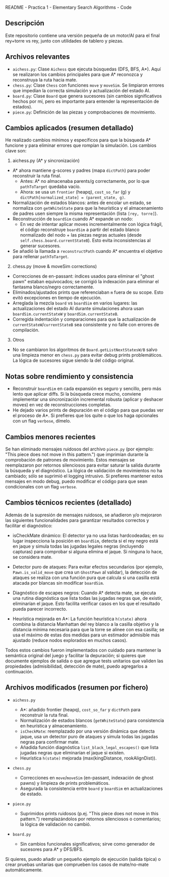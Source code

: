 README - Practica 1 - Elementary Search Algorithms - Code

Descripción
-----------
Este repositorio contiene una versión pequeña de un motor/AI para el final rey+torre vs rey, junto con utilidades de tablero y piezas.

Archivos relevantes
------------------
- `aichess.py`: Clase `Aichess` que ejecuta búsquedas (DFS, BFS, A*). Aquí se realizaron los cambios principales para que A* reconozca y reconstruya la ruta hacia mate.
- `chess.py`: Clase `Chess` con funciones `move` y `moveSim`. Se limpiaron errores que impedían la correcta simulación y actualización del estado AI.
- `board.py`: Clase `Board` que genera sucesores (sin cambios significativos hechos por mí, pero es importante para entender la representación de estados).
- `piece.py`: Definición de las piezas y comprobaciones de movimiento.

Cambios aplicados (resumen detallado)
-------------------------------------
He realizado cambios mínimos y específicos para que la búsqueda A* funcione y para eliminar errores que rompían la simulación. Los cambios clave son:

1) aichess.py (A* y sincronización)
- A* ahora mantiene g-scores y padres (mapa `dictPath`) para poder reconstruir la ruta final.
  - Antes: A* no almacenaba parents/g correctamente, por lo que `pathToTarget` quedaba vacío.
  - Ahora: se usa un `frontier` (heapq), `cost_so_far` (g) y `dictPath[normalized_state] = (parent_state, g)`.
- Normalización de estados blancos: antes de encolar un estado, se normaliza con `getWhiteState` para que la heurística y el almacenamiento de padres usen siempre la misma representación (lista `[rey, torre]`).
- Reconstrucción de `boardSim` cuando A* expande un nodo:
  - En vez de intentar aplicar moves incrementalmente con lógica frágil, el código reconstruye `boardSim` a partir del estado blanco normalizado del nodo + las piezas negras actuales (desde `self.chess.board.currentStateB`). Esto evita inconsistencias al generar sucesores.
- Se añadió la llamada a `reconstructPath` cuando A* encuentra el objetivo para rellenar `pathToTarget`.

2) chess.py (move & moveSim corrections)
- Correcciones de en-passant: índices usados para eliminar el "ghost pawn" estaban equivocados; se corrigió la indexación para eliminar el fantasma blanco/negro correctamente.
- Eliminados/ajustados prints que referenciaban `m` fuera de su scope. Esto evitó excepciones en tiempo de ejecución.
- Arreglada la mezcla `board` vs `boardSim` en varios lugares: las actualizaciones del estado AI durante simulaciones ahora usan `boardSim.currentStateW` y `boardSim.currentStateB`.
- Corregida indentación y comparaciones para que la actualización de `currentStateW`/`currentStateB` sea consistente y no falle con errores de compilación.

3) Otros
- No se cambiaron los algoritmos de `Board.getListNextStatesW/B` salvo una limpieza menor en `chess.py` para evitar debug prints problemáticos. La lógica de sucesores sigue siendo la del código original.

Notas sobre rendimiento y consistencia
------------------------------------
- Reconstruir `boardSim` en cada expansión es seguro y sencillo, pero más lento que aplicar diffs. Si la búsqueda crece mucho, conviene implementar una sincronización incremental robusta (aplicar y deshacer moves) en vez de reconstrucciones completas.
- He dejado varios prints de depuración en el código para que puedas ver el proceso de A*. Si prefieres que los quite o que los haga opcionales con un flag `verbose`, dímelo.

Cambios menores recientes
------------------------
Se han eliminado mensajes ruidosos del archivo `piece.py` (por ejemplo: "This piece does not move in this pattern.") que imprimían durante la comprobación de patrones de movimiento. Estos mensajes se reemplazaron por retornos silenciosos para evitar saturar la salida durante la búsqueda y el diagnóstico. La lógica de validación de movimientos no ha cambiado; sólo se suprimió el logging intrusivo. Si prefieres mantener estos mensajes en modo debug, puedo modificar el código para que sean condicionales con un flag `verbose`.

Cambios técnicos recientes (detallado)
-----------------------------------
Además de la supresión de mensajes ruidosos, se añadieron y/o mejoraron las siguientes funcionalidades para garantizar resultados correctos y facilitar el diagnóstico:

- isCheckMate dinámico: El detector ya no usa listas hardcodeadas; en su lugar inspecciona la posición en `boardSim`, detecta si el rey negro está en jaque y simula todas las jugadas legales negras (incluyendo capturas) para comprobar si alguna elimina el jaque. Si ninguna lo hace, se considera mate.

- Detector puro de ataques: Para evitar efectos secundarios (por ejemplo, `Pawn.is_valid_move` que crea un `GhostPawn` al validar), la detección de ataques se realiza con una función pura que calcula si una casilla está atacada por blancas sin modificar `boardSim`.

- Diagnóstico de escapes negros: Cuando A* detecta mate, se ejecuta una rutina diagnóstica que lista todas las jugadas negras que, de existir, eliminarían el jaque. Esto facilita verificar casos en los que el resultado pueda parecer incorrecto.

- Heurística mejorada en A*: La función heurística `h(state)` ahora combina la distancia Manhattan del rey blanco a la casilla objetivo y la distancia mínima necesaria para que la torre se alinee con esa casilla; se usa el máximo de estas dos medidas para un estimador admisible más ajustado (reduce nodos explorados en muchos casos).

Todos estos cambios fueron implementados con cuidado para mantener la semántica original del juego y facilitar la depuración; si quieres que documente ejemplos de salida o que agregue tests unitarios que validen las propiedades (admisibilidad, detección de mate), puedo agregarlos a continuación.

Archivos modificados (resumen por fichero)
-----------------------------------------
- `aichess.py`
  - A*: añadido frontier (heapq), `cost_so_far` y `dictPath` para reconstruir la ruta final.
  - Normalización de estados blancos (`getWhiteState`) para consistencia en heurística y almacenamiento.
  - `isCheckMate`: reemplazado por una versión dinámica que detecta jaque, usa un detector puro de ataques y simula todas las jugadas negras para confirmar mate.
  - Añadida función diagnóstica `list_black_legal_escapes()` que lista jugadas negras que eliminarían el jaque si existen.
  - Heurística `h(state)` mejorada (max(kingDistance, rookAlignDist)).

- `chess.py`
  - Correcciones en `move`/`moveSim` (en-passant, indexación de ghost pawns) y limpieza de prints problemáticos.
  - Asegurada la consistencia entre `board` y `boardSim` en actualizaciones de estado.

- `piece.py`
  - Suprimidos prints ruidosos (p.ej. "This piece does not move in this pattern.") reemplazándolos por retornos silenciosos o comentarios; la lógica de validación no cambió.

- `board.py`
  - Sin cambios funcionales significativos; sirve como generador de sucesores para A* y DFS/BFS.

Si quieres, puedo añadir un pequeño ejemplo de ejecución (salida típica) o crear pruebas unitarias que comprueben los casos de mate/no-mate automáticamente.
